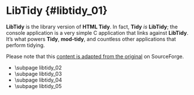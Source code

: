 # LibTidy {#libtidy_01}

**LibTidy** is the library version of **HTML Tidy**. In fact, **Tidy** _is_
**LibTidy**; the console application is a very simple C application that links
against **LibTidy**. It’s what powers **Tidy**, **mod-tidy**, and countless
other applications that perform tidying.

Please note that this [content is adapted from the original][1] on SourceForge.

 [1]: http://tidy.sourceforge.net/libintro.html


  - \subpage libtidy_02
  - \subpage libtidy_03
  - \subpage libtidy_04
  - \subpage libtidy_05
